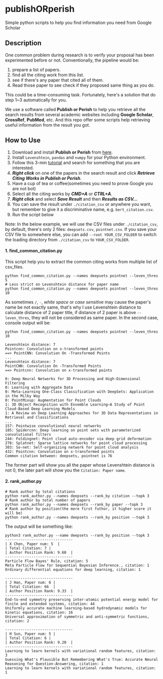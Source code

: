# publishORperish  
Simple python scripts to help you find information you need from Google Scholar

## Description
One common problem during research is to verify your proposal has been experimented before or not. Conventionally, the pipeline would be:
1. prepare a list of papers.
2. find all the citing work from this list.
3. see if there's any paper that cited all of them.
4. Read those paper to see check if they proposed same thing as you do.  

This could be a time-consuming task. Fortunately, here's a solution that do step 1~3 automatically for you. 

We use a software called **Publish or Perish** to help you retrieve all the search results from several academic websites including **Google Scholar**, **CrossRef**, **PubMed**, etc. And this repo offer some scripts help retrieving useful information from the result you got.

## How to Use
1. Download and install **Publish or Perish** from [here](https://harzing.com/resources/publish-or-perish).
2. Install `Levenshtein`, `pandas` and `numpy` for your Python environment.
3. Follow this 3-min [tutorial](https://www.youtube.com/watch?v=c-xQ9IaF2gE)  and search for something that you are interested.
4. ***Right click*** on one of the papers in the search result and click ***Retrieve Citing Works in Publish or Perish***.
5. Have a cup of tea or coffee(sometimes you need to prove Google you are not bot)
6. Select all the citing works by ***CMD+A*** or ***CTRL+A***.
7. ***Right click*** and select ***Save Result*** and then ***Results as CSV...***
8. You can save the result under `./citation_csv` or anywhere you want, but remember to give it a discriminative name, e.g. `bert_citation.csv`.
9. Run the script below
 
Note: In the below example, we will use the CSV files under `./citation_csv`, by default, there's only 2 files: `deepsets.csv`, `pointnet.csv`. If you save your CSV file to somewhere else, you can add `--root YOUR_CSV_FOLDER` to switch the loading directory from `./citation_csv` to `YOUR_CSV_FOLDER`.
#### 1. find_common_citation.py
This script help you to extract the common citing works from multiple list of csv_files.

    python find_common_citation.py --names deepsets pointnet --leven_thres 5
    # Less strict on Levenshtein distance for paper name
    python find_common_citation.py --names deepsets pointnet --leven_thres 10

As sometimes `/`, `-`, *white space* or *case sensitive* may cause the paper's name be not exactly same, that's why I use Levenshtein distance to calculate distance of 2 paper title, if distance of 2 paper is above `--leven_thres`, they will not be considered as same paper.
In the second case, console output will be:

    python find_common_citation.py --names deepsets pointnet --leven_thres 10
    
    Levenshtein distance: 7
    Pointcnn: Convolution on x-transformed points
    ==> PointCNN: Convolution On -Transformed Points
    ...
    Levenshtein distance: 7
    PointCNN: Convolution On -Transformed Points
    ==> Pointcnn: Convolution on x-transformed points
    
    0: Deep Neural Networks for 3D Processing and High-Dimensional Filtering
    0: Learning with Aggregate Data
    0: Meta-Learning One-Class Classification with DeepSets: Application in the Milky Way
    0: PointMixup: Augmentation for Point Clouds
    1: 3D Object Recognition with Ensemble Learning—A Study of Point Cloud-Based Deep Learning Models
    1: A Review on Deep Learning Approaches for 3D Data Representations in Retrieval and Classifications
    ...
    157: Pointwise convolutional neural networks
    185: Spidercnn: Deep learning on point sets with parameterized convolutional filters
    244: Foldingnet: Point cloud auto-encoder via deep grid deformation
    278: Splatnet: Sparse lattice networks for point cloud processing
    303: So-net: Self-organizing network for point cloud analysis
    432: Pointcnn: Convolution on x-transformed points
    Common citation between: deepsets, pointnet is 76

The former part will show you all the paper whose Levenshtein distance is not 0, the later part will show you the `Citation: Paper name`.

#### 2. rank_author.py

    # Rank author by total citations
    python rank_author.py --names deepsets --rank_by citation --topk 3
    # Rank author by total number of papers
    python rank_author.py --names deepsets --rank_by paper --topk 3
    # Rank author by position(the more first futhor, it higher score it will be)
    python rank_author.py --names deepsets --rank_by position --topk 3
    
   The output will be something like:

    python3 rank_author.py --name deepsets --rank_by position --topk 3
    -------------------------------
    | X Chen, Paper num: 5  |
    | Total Citation: 7 |
    | Author Position Rank: 9.60  |
    -------------------------------
    Particle Flow Bayes' Rule, citation: 5
    Meta Particle Flow for Sequential Bayesian Inference., citation: 1
    Ordinary differential equations for deep learning, citation: 1
      
    -------------------------------
    | J Han, Paper num: 6 |
    | Total Citation: 66  |
    | Author Position Rank: 9.33  |
    -------------------------------
    End-to-end symmetry preserving inter-atomic potential energy model for finite and extended systems, citation: 44
    Uniformly accurate machine learning-based hydrodynamic models for kinetic equations, citation: 16
    Universal approximation of symmetric and anti-symmetric functions, citation: 2
      
    -------------------------------
    | H Sun, Paper num: 5 |
    | Total Citation: 6 |
    | Author Position Rank: 9.20  |
    -------------------------------
    Learning to learn kernels with variational random features, citation: 3
    Guessing What's Plausible But Remembering What's True: Accurate Neural Reasoning for Question-Answering, citation: 1
    Learning to learn kernels with variational random features, citation: 1
